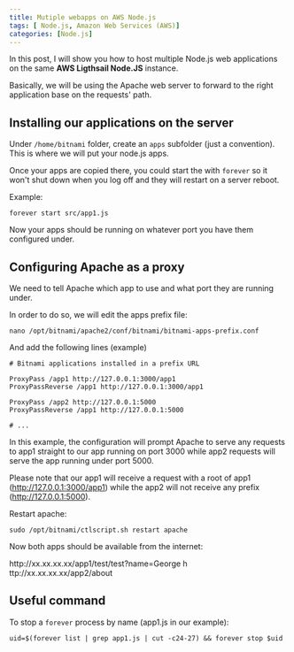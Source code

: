 ```yaml
---
title: Mutiple webapps on AWS Node.js
tags: [ Node.js, Amazon Web Services (AWS)]
categories: [Node.js]
---
```


In this post, I will show you how to host multiple Node.js web applications on the same __AWS Ligthsail Node.JS__ instance.

Basically, we will be using the Apache web server to forward to the right application base on the requests' path.

## Installing our applications on the server

Under ```/home/bitnami``` folder, create an ```apps``` subfolder (just a convention).  This is where we will put your node.js apps.

Once your apps are copied there, you could start the with ```forever``` so it won't shut down when you log off and they will restart on a server reboot.

Example:

``` shell
forever start src/app1.js
```

Now your apps should be running on whatever port you have them configured under.


## Configuring Apache as a proxy

We need to tell Apache which app to use and what port they are running under.

In order to do so, we will edit the apps prefix file:

``` shell
nano /opt/bitnami/apache2/conf/bitnami/bitnami-apps-prefix.conf
```

And add the following lines (example)

``` shell
# Bitnami applications installed in a prefix URL

ProxyPass /app1 http://127.0.0.1:3000/app1
ProxyPassReverse /app1 http://127.0.0.1:3000/app1

ProxyPass /app2 http://127.0.0.1:5000
ProxyPassReverse /app1 http://127.0.0.1:5000

# ...
```

In this example, the configuration will prompt Apache to serve any requests to app1 straight to our app running on port 3000 while app2 requests will serve the app running under port 5000.

Please note that our app1 will receive a request with a root of app1 (http://127.0.0.1:3000/app1) while the app2 will not receive any prefix (http://127.0.0.1:5000).

Restart apache:

``` shell
sudo /opt/bitnami/ctlscript.sh restart apache
```

Now both apps should be available from the internet:

h&#8203;ttp://xx.xx.xx.xx/app1/test/test?name=George
h&#8203;ttp://xx.xx.xx.xx/app2/about

## Useful command

To stop a ```forever``` process by name (app1.js in our example):

``` shell
uid=$(forever list | grep app1.js | cut -c24-27) && forever stop $uid
```

